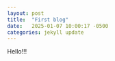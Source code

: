 ```yaml
---
layout: post
title:  "First blog"
date:   2025-01-07 10:00:17 -0500
categories: jekyll update
---
```

Hello!!!